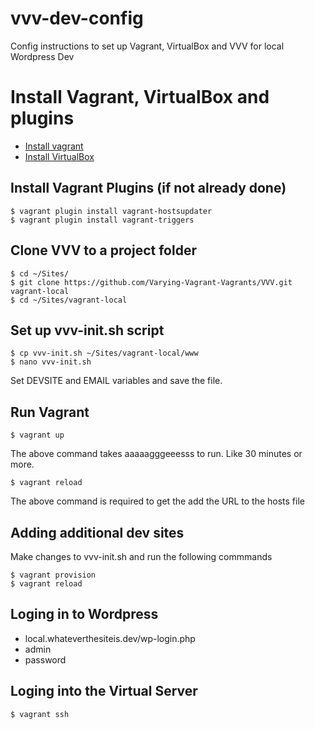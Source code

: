 # vvv-dev-config
Config instructions to set up Vagrant, VirtualBox and VVV for local Wordpress Dev

# Install Vagrant, VirtualBox and plugins

- [Install vagrant](https://www.vagrantup.com/downloads.html)
- [Install VirtualBox](https://www.virtualbox.org/wiki/Downloads)

## Install Vagrant Plugins (if not already done)

	$ vagrant plugin install vagrant-hostsupdater
	$ vagrant plugin install vagrant-triggers

## Clone VVV to a project folder

	$ cd ~/Sites/
	$ git clone https://github.com/Varying-Vagrant-Vagrants/VVV.git vagrant-local
	$ cd ~/Sites/vagrant-local

## Set up vvv-init.sh script 

	$ cp vvv-init.sh ~/Sites/vagrant-local/www
	$ nano vvv-init.sh

Set DEVSITE and EMAIL variables and save the file.

## Run Vagrant

	$ vagrant up

The above command takes aaaaagggeeesss to run. Like 30 minutes or more. 

	$ vagrant reload

The above command is required to get the add the URL to the hosts file

## Adding additional dev sites

Make changes to vvv-init.sh and run the following commmands

	$ vagrant provision
	$ vagrant reload

## Loging in to Wordpress

- local.whateverthesiteis.dev/wp-login.php
- admin
- password

## Loging into the Virtual Server

	$ vagrant ssh

